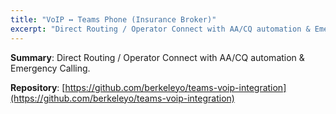 ```yaml
---
title: "VoIP ↔ Teams Phone (Insurance Broker)"
excerpt: "Direct Routing / Operator Connect with AA/CQ automation & Emergency Calling."
---
```


**Summary**: Direct Routing / Operator Connect with AA/CQ automation & Emergency Calling.

**Repository**: [https://github.com/berkeleyo/teams-voip-integration](https://github.com/berkeleyo/teams-voip-integration)
